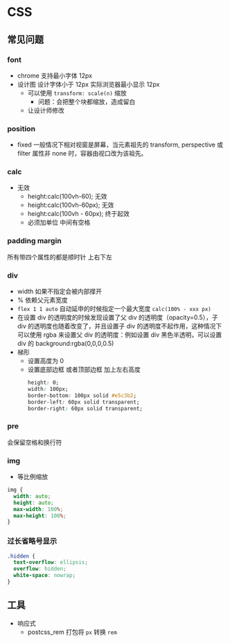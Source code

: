 # CSS

## 常见问题

### font

- chrome 支持最小字体 12px
- 设计图 设计字体小于 12px 实际浏览器最小显示 12px
  - 可以使用 `transform: scale(n)` 缩放
    - 问题：会把整个块都缩放，造成留白
  - 让设计师修改

### position

- fixed 一般情况下相对视窗是屏幕，当元素祖先的 transform, perspective 或 filter 属性非 none 时，容器由视口改为该祖先。

### calc

- 无效
  - height:calc(100vh-60); 无效
  - height:calc(100vh-60px); 无效
  - height:calc(100vh - 60px); 终于起效
  - 必须加单位 中间有空格

### padding margin

所有带四个属性的都是顺时针 上右下左

### div

- width 如果不指定会被内部撑开
- % 依赖父元素宽度
- `flex 1 1 auto` 自动延申的时候指定一个最大宽度 `calc(100% - xxx px)`
- 在设置 div 的透明度的时候发现设置了父 div 的透明度（opacity=0.5），子 div 的透明度也随着改变了，并且设置子 div 的透明度不起作用，这种情况下可以使用 rgba 来设置父 div 的透明度：例如设置 div 黑色半透明，可以设置 div 的 background:rgba(0,0,0,0.5)
- 梯形
  - 设置高度为 0
  - 设置底部边框 或者顶部边框 加上左右高度
    ```css
    height: 0;
    width: 100px;
    border-bottom: 100px solid #e5c3b2;
    border-left: 60px solid transparent;
    border-right: 60px solid transparent;
    ```

### pre

会保留空格和换行符

### img

- 等比例缩放

```css
img {
  width: auto;
  height: auto;
  max-width: 100%;
  max-height: 100%;
}
```

### 过长省略号显示

```css
.hidden {
  text-overflow: ellipsis;
  overflow: hidden;
  white-space: nowrap;
}
```

## 工具

- 响应式
  - postcss_rem 打包将 `px` 转换 `rem`
